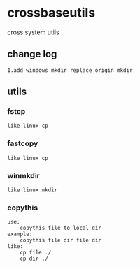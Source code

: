 # crossbaseutils
cross system utils


## change log
```
1.add windows mkdir replace origin mkdir
```


## utils 
### fstcp
```
like linux cp
```

### fastcopy
```
like linux cp
```

### winmkdir
```
like linux mkdir
```

### copythis
```
use:
    copythis file to local dir
example:
    copythis file dir file dir
like:
    cp file ./
    cp dir ./
```